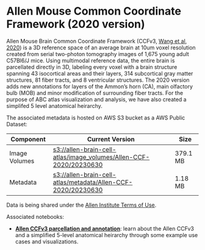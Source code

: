 # Allen Mouse Common Coordinate Framework (2020 version)
Allen Mouse Brain Common Coordinate Framework (CCFv3, [Wang et al, 2020](https://doi.org/10.1016/j.cell.2020.04.007)) is a 3D reference space of an average brain at 10um voxel resolution created from serial two-photon tomography images of 1,675 young adult C57Bl6/J mice. Using multimodal reference data, the entire brain is parcellated directly in 3D, labeling every voxel with a brain structure spanning 43 isocortical areas and their layers, 314 subcortical gray matter structures, 81 fiber tracts, and 8 ventricular structures. The 2020 version adds new annotations for layers of the Ammon’s horn (CA), main olfactory bulb (MOB) and minor modification of surrounding fiber tracts. For the purpose of ABC atlas visualization and analysis, we have also created a simplifed 5 level anatomical heirarchy.

The associated metadata is hosted on AWS S3 bucket as a AWS Public Dataset:

| Component | Current Version | Size |
|---|--|--|
| Image Volumes | [s3://allen-brain-cell-atlas/image_volumes/Allen-CCF-2020/20230630](https://allen-brain-cell-atlas.s3.us-west-2.amazonaws.com/index.html#image_volumes/Allen-CCF-2020/20230630/) | 379.1 MB |
| Metadata | [s3://allen-brain-cell-atlas/metadata/Allen-CCF-2020/20230630](https://allen-brain-cell-atlas.s3.us-west-2.amazonaws.com/index.html#metadata/Allen-CCF-2020/20230630/) | 1.18 MB |

Data is being shared under the [Allen Institute Terms of Use](https://alleninstitute.org/terms-of-use/).

Associated notebooks:
* [**Allen CCFv3 parcellation and annotation**](../notebooks/ccf_and_parcellation_annotation_tutorial.ipynb): learn about the Allen CCFv3 and a simplified 5-level anatomical heirarchy through some example use cases and visualizations.

